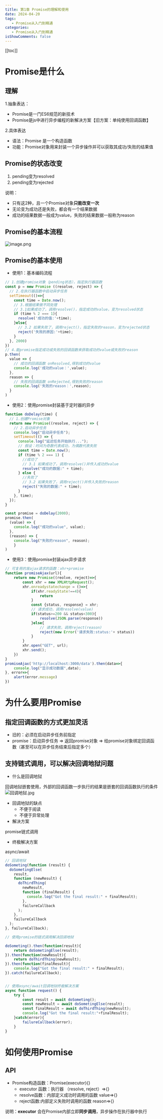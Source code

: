 ```yaml
---
title: 第1章 Promise的理解和使用
date: 2024-04-20
tags:
   - Promise从入门到精通
categories:
   - Promise从入门到精通
isShowComments: false
---
```


<Boxx/>

[[toc]]

# Promise是什么
## 理解
1.抽象表达：

- Promise是一门ES6规范的新技术
- Promise是js中进行异步编程的新解决方案【旧方案：单纯使用回调函数】

2.具体表达

- 语法：Promise 是一个构造函数
- 功能：Promise对象用来封装一个异步操作并可以获取其成功/失败的结果值
## Promise的状态改变

1. pending变为resolved
2. pending变为rejected

说明：

- 只有这2种，且一个Promise对象**只能改变一次**
- 无论变为成功还是失败，都会有一个结果数据
- 成功的结果数据一般成为value，失败的结果数据一般称为reason
## Promise的基本流程
![image.png](https://cdn.nlark.com/yuque/0/2024/png/444894/1705234555500-ed6fa5cd-298a-440e-be0f-b4d816dd245b.png#averageHue=%23f9f8f8&clientId=ubc1cdad3-d968-4&from=paste&height=251&id=ub9de50e8&originHeight=251&originWidth=1125&originalType=binary&ratio=1&rotation=0&showTitle=false&size=58991&status=done&style=none&taskId=ue55a803a-b1ec-4d1b-9b90-fd8a7238774&title=&width=1125)
## Promise的基本使用

- 使用1：基本编码流程
```javascript
// 1.创建promise对象（pending状态），指定执行器函数
const p = new Promise ((resolve, reject) => {
  // 2.在执行器函数中启动异步任务
  setTimeout(()=>{
    const time = Date.now();
    // 3.根据结果做不同处理
    // 3.1如果成功了，调用resolve()，指定成功的value，变为resolved状态
    if (time % 2 === 1){
      resolve('成功的值:'+time);
    }else{
      // 3.2 如果失败了，调用reject()，指定失败的reason，变为rejected状态
      reject('失败的原因:'+time);
    }
  }, 2000)
})
// 4.能promise指定成功或失败的回调函数来获取成功的value或失败的reason
p.then(
  value => {
    // 成功的回调函数 onResolved,得到成功的value
    console.log('成功的value：',value);
  },
  reason => {
    // 失败的回调函数 onRejected,得到失败的reason
    console.log('失败的reason：',reason);
  }
)
```

- 使用2：使用promise封装基于定时器的异步
```javascript
function doDelay(time) {
  // 1.创建Promise对象
  return new Promise((resolve, reject) => {
    // 2.启动异步任务
    console.log("启动异步任务");
    setTimeout(() => {
      console.log("延迟任务开始执行...");
      // 假设：时间为奇数代表成功，为偶数代表失败
      const time = Date.now();
      if (time % 2 === 1) {
        //成功了
        // 3.1 如果成功了，调用resolve()并传入成功的value
        resolve("成功的数据:" + time);
      } else {
        //失败了
        // 3.2 如果失败了，调用reject()并传入失败的reason
        reject("失败的数据:" + time);
      }
    }, time);
  });
}

const promise = doDelay(2000);
promise.then(
  (value) => {
    console.log("成功的value", value);
  },
  (reason) => {
    console.log("失败的reason", reason);
    }
)
```

- 使用3：使用promise封装ajax异步请求
```javascript
// 可复用的发ajax请求的函数：xhr+promise
function promiseAjax(url){
    return new Promise((reolve, reject)=>{
        const xhr = new XMLHttpRequest();
        xhr.onreadystatechange = ()=>{
            if(xhr.readyState!==4){
                return
            }
            const {status, response} = xhr;
            // 请求成功，调用resolve(value)
            if(status>=200 && status<300){
                resolve(JSON.parse(response))
            }else{
                // 请求失败，调用reject(reason)
                reject(new Error('请求失败:status:'+ status))
            }
        }
        xhr.open("GET", url);
        xhr.send();
    })
}
promiseAjax('http://localhost:3000/data').then(data=>{
    console.log("显示成功数据",data);
}, error=>{
    alert(error.message)
})
```
# 为什么要用Promise
## 指定回调函数的方式更加灵活

- 旧的：必须在启动异步任务前指定
- promise：启动异步任务 => 返回promise对象 => 给promise对象绑定回调函数（甚至可以在异步任务结束后指定多个）
## 支持链式调用，可以解决回调地狱问题

- 什么是回调地狱

回调地狱嵌套使用，外部的回调函数一步执行的结果是嵌套的回调函数执行的条件
![回调地狱.jpg](https://cdn.nlark.com/yuque/0/2024/jpeg/444894/1705236247747-6686db43-ba41-4e0f-a75a-c99b1224153f.jpeg#averageHue=%232b2f38&clientId=ubc1cdad3-d968-4&from=paste&height=300&id=u53d51fd9&originHeight=300&originWidth=995&originalType=binary&ratio=1&rotation=0&showTitle=false&size=13795&status=done&style=none&taskId=uc202002a-2fd1-4536-bc90-0236c0aecc7&title=&width=995)

- 回调地狱的缺点
   - 不便于阅读
   - 不便于异常处理
- 解决方案

promise链式调用

- 终极解决方案

async/await
```javascript
// 回调地狱
doSometing(function (result) {
  doSometingElse(
    result,
    function (newResult) {
      doThirdThing(
        newResult,
        function (finalResult) {
          console.log("Got the final result:" + finalResult);
        },
        failureCallback
      );
    },
    failureCallback
  );
}, failureCallback);

// 使用promise的链式调用解决回调地狱

doSometing().then(function(result){
    return doSometingElse(result);
}).then(function(newResult){
    return doThirdThing(newResult);
}).then(function(finalResult){
    console.log("Got the final result:" + finalResult);
}).catch(failureCallback);


// 使用async/await回调地狱终极解决方案
async function request() {
    try {
        const result = await doSometing();
        const newResult = await doSometingElse(result);
        const finalResult = await doThirdThing(newResult);
        console.log("Got the final result:"+finalResult);
    }catch(error){
        failureCallback(error);
    }
}
```
# 如何使用Promise
## API

- Promise构造函数：Promise(executor){}
   - executor 函数：执行器 （resolve, reject）=>{}
   - resolve函数：内部定义成功时调用的函数 value=>{}
   - reject函数:内部定义失败时调用的函数 reason=>{}

说明：**executor** 会在Promise内部立即**同步调用**，异步操作在执行器中执行


